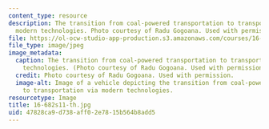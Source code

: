 ```yaml
---
content_type: resource
description: The transition from coal-powered transportation to transportation via
  modern technologies. Photo courtesy of Radu Gogoana. Used with permission.
file: https://ol-ocw-studio-app-production.s3.amazonaws.com/courses/16-682-technology-in-transportation-spring-2011/47828ca9d738aff02e7815b564b8add5_16-682s11-th.jpg
file_type: image/jpeg
image_metadata:
  caption: The transition from coal-powered transportation to transportation via modern
    technologies. (Photo courtesy of Radu Gogoana. Used with permission.)
  credit: Photo courtesy of Radu Gogoana. Used with permission.
  image-alt: Image of a vehicle depicting the transition from coal-powered transportation
    to transportation via modern technologies.
resourcetype: Image
title: 16-682s11-th.jpg
uid: 47828ca9-d738-aff0-2e78-15b564b8add5
---
```

